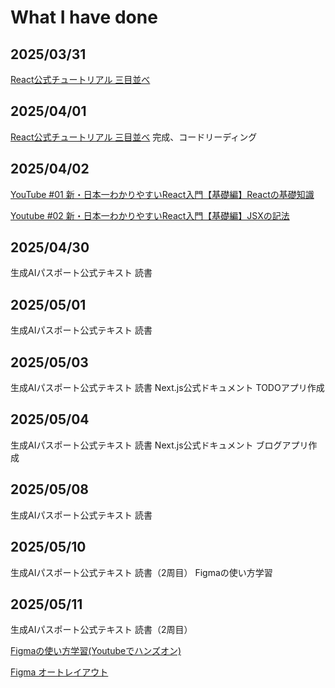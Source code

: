 # What I have done

## 2025/03/31
[React公式チュートリアル 三目並べ](https://ja.react.dev/learn/tutorial-tic-tac-toe)

## 2025/04/01
[React公式チュートリアル 三目並べ](https://ja.react.dev/learn/tutorial-tic-tac-toe)
完成、コードリーディング

## 2025/04/02
[YouTube #01 新・日本一わかりやすいReact入門【基礎編】Reactの基礎知識](https://www.youtube.com/watch?v=XKSYF2aZnkQ&list=PLX8Rsrpnn3IWPoM7-1YPDksRRkamRY25k&index=1)

[Youtube #02 新・日本一わかりやすいReact入門【基礎編】JSXの記法](https://www.youtube.com/watch?v=gLbTluYSb_U&list=PLX8Rsrpnn3IWPoM7-1YPDksRRkamRY25k&index=2)

## 2025/04/30
生成AIパスポート公式テキスト 読書

## 2025/05/01
生成AIパスポート公式テキスト 読書

## 2025/05/03
生成AIパスポート公式テキスト 読書
Next.js公式ドキュメント TODOアプリ作成

## 2025/05/04
生成AIパスポート公式テキスト 読書
Next.js公式ドキュメント ブログアプリ作成

## 2025/05/08
生成AIパスポート公式テキスト 読書

## 2025/05/10
生成AIパスポート公式テキスト 読書（2周目）
Figmaの使い方学習

## 2025/05/11
生成AIパスポート公式テキスト 読書（2周目）

[Figmaの使い方学習(Youtubeでハンズオン)](https://www.youtube.com/watch?v=eky8sqtH9eo)

[Figma オートレイアウト](https://www.youtube.com/watch?v=bPDcUlv7C7A)
